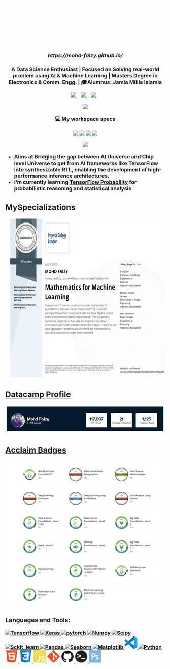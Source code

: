<p align='center'>
  <a href="#"><img src="https://github.com/mohd-faizy/mohd-faizy/blob/main/mohd-faizy/head.gif"></a>
</p>

<h3 align='center'><strong><em>https://mohd-faizy.github.io/</em></strong><h3>

<p align='center'>
  A <b>Data Science</b> Enthusiast | Focused on Solving real-world problem using <b>AI</b> & <b>Machine Learning<b> | <b>Masters Degree in Electronics & Comm. Engg.</b> | 🎓Alumnus: Jamia Millia Islamia
</p>

<p align='center'>
  
  <!--<a href="https://wa.me/5518996643974?text=Olá!%20Alexandre">
    <img src="https://img.shields.io/badge/WHATSAPP-%2325D366.svg?&style=for-the-badge&logo=whatsapp&logoColor=white" />    
  </a>&nbsp;&nbsp;-->
  <a href="https://twitter.com/intent/follow?original_referer=https%3A%2F%2Fgithub.com%2FcodeSTACKr&screen_name=F4izy">
    <img src="https://img.shields.io/twitter/follow/F4izy?color=1DA1F2&logo=twitter&style=for-the-badge" />
  </a>&nbsp;&nbsp;
  <a href="https://www.linkedin.com/in/mohd-faizy/">
    <img src="https://img.shields.io/badge/linkedin-%230077B5.svg?&style=for-the-badge&logo=linkedin&logoColor=white" />        
  </a>&nbsp;&nbsp;
  <a href="https://ai.stackexchange.com/users/36737/faizy">
    <img src="https://img.shields.io/badge/stack%20overflow-FE7A16?logo=stack-overflow&logoColor=white&style=for-the-badge" />        
  </a>&nbsp;&nbsp;
  
</p>

<p align='center'>
  <a href="#"><img src="https://github-readme-stats.vercel.app/api?username=mohd-faizy&show_icons=true&count_private=true&theme=dark" width="350"></a>
</p>

<p align='center'>
  💻 My workspace specs<br/><br/>
  <img src="https://img.shields.io/badge/windows-%230078D6.svg?&style=for-the-badge&logo=windows&logoColor=white" />
  <img src="https://img.shields.io/badge/intel-core%20i5%2010th-%230071C5.svg?&style=for-the-badge&logo=intel&logoColor=white" />
  <img src="https://img.shields.io/badge/RAM-16GB-%230071C5.svg?&style=for-the-badge&logoColor=white" />
  <img src="https://img.shields.io/badge/amd-Radeon%20RX%205500-%23ED1C24.svg?&style=for-the-badge&logo=amd&logoColor=white" />
</p>

</p>
<p align='center'>
  <a href="#"><img src="https://gpvc.arturio.dev/mohd-faizy"></a>
</p>

- __Aims__ at Bridging the gap between **AI Universe** and **Chip level Universe** to get from AI frameworks like **TensorFlow** into synthesizable **RTL**, enabling the development of high-performance inference architectures.
- I’m currently learning [**TensorFlow Probability**](https://github.com/mohd-faizy/07T_Probabilistic-Deep-Learning-with-TensorFlow) for **probabilistic reasoning** and **statistical analysis**


## MySpecializations

<p align='center'>
  <a href="#"><img src='https://github.com/mohd-faizy/mohd-faizy/blob/main/mohd-faizy/Spec_certi.gif?raw=true' height='500' width='700'></a>
</p>

## [__Datacamp Profile__](https://www.datacamp.com/profile/ifaizymohd)

<p align='center'>
  <a href="https://www.datacamp.com/profile/ifaizymohd"><img src='https://github.com/mohd-faizy/mohd-faizy/blob/main/mohd-faizy/DataCamp.png?raw=true'></a>
</p>

## [Acclaim Badges](https://www.youracclaim.com/users/mohd-faizy)

<p align='center'>
  <a href="#"><img src='https://github.com/mohd-faizy/mohd-faizy/blob/main/mohd-faizy/acclaim_badges.png'></a>
</p>

<h3 align="left">Languages and Tools:</h3>

<p align="left">
    <a href="https://www.tensorflow.org/" target="_blank">
        <img src="https://www.kubeflow.org/docs/images/logos/TensorFlow.png" alt="Tensorflow" width="40" height="40"/> 
    </a>
    <a href="https://keras.io/" target="_blank">
        <img src="https://upload.wikimedia.org/wikipedia/commons/thumb/a/ae/Keras_logo.svg/1200px-Keras_logo.svg.png" alt="Keras" width="40" height="40"/> 
    </a>
    <a href="https://pytorch.org/" target="_blank">
        <img src="https://seeklogo.com/images/P/pytorch-logo-84F95D0AF5-seeklogo.com.png" alt="pytorch" width="40" height="40"/> 
    </a>
    <a href="https://numpy.org/" target="_blank">
        <img src="https://w7.pngwing.com/pngs/134/662/png-transparent-numpy-hd-logo-thumbnail.png" alt="Numpy" width="40" height="40"/> 
    </a>
    <a href="https://www.scipy.org/" target="_blank">
        <img src="https://e7.pngegg.com/pngimages/665/534/png-clipart-scipy-numpy-python-scikit-learn-pip-others-miscellaneous-blue.png" alt="Scipy" width="40" height="40"/> 
    </a>
    <a href="https://scikit-learn.org/stable/" target="_blank">
        <img src="https://upload.wikimedia.org/wikipedia/commons/thumb/0/05/Scikit_learn_logo_small.svg/1200px-Scikit_learn_logo_small.svg.png" alt="Sckit_learn" width="60" height="40"/> 
    </a>
    <a href="https://pandas.pydata.org/" target="_blank">
        <img src="https://cdn.shortpixel.ai/spai/q_lossy+ret_img/https://numfocus.org/wp-content/uploads/2016/07/pandas-logo-300.png" alt="Pandas" width="50" height="50"/> 
    </a>
    <a href="https://seaborn.pydata.org/" target="_blank">
        <img src="https://i1.wp.com/cmdlinetips.com/wp-content/uploads/2020/09/Seaborn_logo.png?resize=234%2C246&ssl=1" alt="Seaborn" width="40" height="40"/> 
    </a>
    <a href="https://matplotlib.org/" target="_blank">
        <img src="https://seeklogo.com/images/M/matplotlib-logo-7676870AC0-seeklogo.com.png" alt="Matplotlib" width="40" height="40"/> 
    </a>
    <a href="https://code.visualstudio.com/" target="_blank">
        <img src="https://raw.githubusercontent.com/github/explore/80688e429a7d4ef2fca1e82350fe8e3517d3494d/topics/visual-studio-code/visual-studio-code.png" alt="VScode" width="40" height="40"/> 
    </a>
    <a href="https://www.python.org/" target="_blank">
        <img src="https://upload.wikimedia.org/wikipedia/commons/thumb/c/c3/Python-logo-notext.svg/768px-Python-logo-notext.svg.png" alt="Python" width="40" height="40"/> 
    </a>
    <a href="https://www.w3schools.com/html/" target="_blank">
        <img src="https://raw.githubusercontent.com/devicons/devicon/40cd6bc89a299dc50ac289f8e3b071d0dff49d9c/icons/html5/html5-original.svg" alt="HTML5" width="40" height="40"/> 
    </a>
    <a href="https://www.w3schools.com/html/" target="_blank">
        <img src="https://raw.githubusercontent.com/devicons/devicon/40cd6bc89a299dc50ac289f8e3b071d0dff49d9c/icons/css3/css3-original.svg" alt="CSS3" width="40" height="40"/> 
    </a>
    <a href="https://www.w3schools.com/html/" target="_blank">
        <img src="https://raw.githubusercontent.com/devicons/devicon/40cd6bc89a299dc50ac289f8e3b071d0dff49d9c/icons/javascript/javascript-plain.svg" alt="JavaScript" width="40" height="40"/> 
    </a>
    <a href="https://git-scm.com/" target="_blank">
        <img src="https://raw.githubusercontent.com/devicons/devicon/40cd6bc89a299dc50ac289f8e3b071d0dff49d9c/icons/git/git-original.svg" alt="git" width="40" height="40"/> 
    </a>
    <a href="https://github.com/mohd-faizy" target="_blank">
        <img src="https://raw.githubusercontent.com/devicons/devicon/40cd6bc89a299dc50ac289f8e3b071d0dff49d9c/icons/github/github-original.svg" alt="Github" width="40" height="40"/> 
    </a>
    <a href="https://www.gnu.org/software/bash/" target="_blank">
        <img src="https://raw.githubusercontent.com/github/explore/80688e429a7d4ef2fca1e82350fe8e3517d3494d/topics/terminal/terminal.png" alt="Bash" width="40" height="40"/> 
    </a>
    <a href="https://www.adobe.com/in/products/photoshop.html" target="_blank">
        <img src="https://raw.githubusercontent.com/devicons/devicon/40cd6bc89a299dc50ac289f8e3b071d0dff49d9c/icons/photoshop/photoshop-plain.svg" alt="Photoshop" width="40" height="40"/> 
    </a>
</p>
